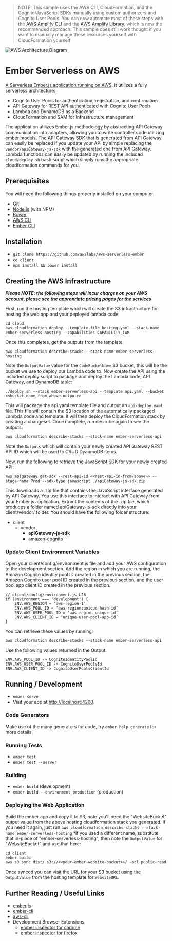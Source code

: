 
> NOTE: This sample uses the AWS CLI, CloudFormation, and the Cognito/JavaScript SDKs manually using custom authorizers and Cognito User Pools. You can now automate most of these steps with the [AWS Amplify CLI](https://github.com/aws-amplify/amplify-cli) and the [AWS Amplify Library](https://github.com/aws-amplify/amplify-js), which is now the recommended approach. This sample does still work thought if you want to manually manage these resources yourself with CloudFormation yourself

![AWS Architecture Diagram](architecture.png "AWS Architecture")

# Ember Serverless on AWS

[A Serverless Ember.js application running on AWS](https://aws.amazon.com/blogs/developer/creating-and-deploying-a-serverless-web-application-with-cloudformation-and-ember-js/). It utilizes a fully serverless architecture:

 - Cognito User Pools for authentication, registration, and confirmation
 - API Gateway for REST API authenticated with Cognito User Pools
 - Lambda and DynamoDB as a Backend
 - CloudFormation and SAM for Infrastructure management

The application utilizes Ember.js methodology by abstracting API Gateway communication into adapters, allowing you to write controller code utilizing ember models. The API Gateway SDK that is generated from API Gateway can easily be replaced if you update your API by simple replacing the `vendor/apiGateway-js-sdk` with the generated one from API Gateway. Lambda functions can easily be updated by running the included `cloud/deploy.sh` bash script which simply runs the appropriate cloudformation commands for you.

## Prerequisites

You will need the following things properly installed on your computer.

* [Git](https://git-scm.com/)
* [Node.js](https://nodejs.org/) (with NPM)
* [Bower](https://bower.io/)
* [AWS CLI](https://aws.amazon.com/cli)
* [Ember CLI](https://ember-cli.com/)

## Installation

* `git clone https://github.com/awslabs/aws-serverless-ember`
* `cd client`
* `npm install && bower install`

## Creating the AWS Infrastructure

***Please NOTE: the following steps will incur charges on your AWS account, please see the appropriate pricing pages for the services***

First, run the hosting template which will create the S3 infrastructure for hosting the web app and your deployed lambda code:

    cd cloud
    aws cloudformation deploy --template-file hosting.yaml --stack-name ember-serverless-hosting --capabilities CAPABILITY_IAM

Once this completes, get the outputs from the template:

    aws cloudformation describe-stacks --stack-name ember-serverless-hosting

Note the `OutputValue` value for the `CodeBucketName` S3 bucket, this will be the bucket we use to deploy our Lambda code to. Now create the API using the included deploy script to package and deploy the Lambda code, API Gateway, and DynamoDB table:

    ./deploy.sh --stack ember-serverless-api --template api.yaml --bucket <<bucket-name-from-above-output>>

This will package the api.yaml template file and output an `api-deploy.yaml` file. This file will contain the S3 location of the automatically packaged Lambda code and template. It will then deploy the CloudFormation stack by creating a changeset. Once complete, run describe again to see the outputs:

    aws cloudformation describe-stacks --stack-name ember-serverless-api

Note the `Outputs` which will contain your newly created API Gateway REST API ID which will be used to CRUD DyanmoDB items. 

Now, run the following to retrieve the JavaScript SDK for your newly created API:

    aws apigateway get-sdk --rest-api-id <<rest-api-id-from-above>> --stage-name Prod --sdk-type javascript ./apiGateway-js-sdk.zip

This downloads a .zip file that contains the JavaScript interface generated by API Gateway. You use this interface to interact with API Gateway from your Ember.js application. Extract the contents of the .zip file, which produces a folder named apiGateway-js-sdk directly into your client/vendor/ folder. You should have the following folder structure:

- client
    - vendor
        - **apiGateway-js-sdk**
        - amazon-cognito

### Update Client Environment Variables

Open your client/config/environment.js file and add your AWS configuration to the development section. Add the region in which you are running, the Amazon Cognito identity pool ID created in the previous section, the Amazon Cognito user pool ID created in the previous section, and the user pool app client ID created in the previous section.

    // client/config/environment.js L26
    if (environment === 'development') {
        ENV.AWS_REGION = ‘aws-region-1’
        ENV.AWS_POOL_ID = ‘aws-region:unique-hash-id’
        ENV.AWS_USER_POOL_ID = ‘aws-region_unique-id’
        ENV.AWS_CLIENT_ID = ‘unique-user-pool-app-id’
    }

You can retrieve these values by running:

    aws cloudformation describe-stacks --stack-name ember-serverless-api

Use the following values returned in the Output:

    ENV.AWS_POOL_ID -> CognitoIdentityPoolId
    ENV.AWS_USER_POOL_ID -> CognitoUserPoolsId
    ENV.AWS_CLIENT_ID -> CognitoUserPoolsClientId

## Running / Development

* `ember serve`
* Visit your app at [http://localhost:4200](http://localhost:4200).

### Code Generators

Make use of the many generators for code, try `ember help generate` for more details

### Running Tests

* `ember test`
* `ember test --server`

### Building

* `ember build` (development)
* `ember build --environment production` (production)

### Deploying the Web Application

Build the ember app and copy it to S3, note you'll need the "WebsiteBucket" output value from the above hosting cloudformation stack you generated. If you need it again, just run `aws cloudformation describe-stacks --stack-name ember-serverless-hosting` *if you used a different name, substitute that in-place of "ember-serverless-hosting", then note the `OutputValue` for "WebsiteBucket" and use that here:

    cd client
    ember build
    aws s3 sync dist/ s3://<<your-ember-website-bucket>>/ -acl public-read

Once synced you can visit the URL for your S3 bucket using the `OutputValue` from the hosting template for `WebsiteURL`.

## Further Reading / Useful Links

* [ember.js](http://emberjs.com/)
* [ember-cli](https://ember-cli.com/)
* [aws-cli](https://aws.amazon.com/cli)
* Development Browser Extensions
  * [ember inspector for chrome](https://chrome.google.com/webstore/detail/ember-inspector/bmdblncegkenkacieihfhpjfppoconhi)
  * [ember inspector for firefox](https://addons.mozilla.org/en-US/firefox/addon/ember-inspector/)
